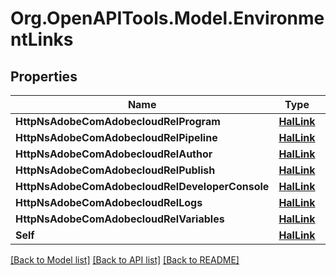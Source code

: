 
# Org.OpenAPITools.Model.EnvironmentLinks

## Properties

Name | Type | Description | Notes
------------ | ------------- | ------------- | -------------
**HttpNsAdobeComAdobecloudRelProgram** | [**HalLink**](HalLink.md) |  | [optional] 
**HttpNsAdobeComAdobecloudRelPipeline** | [**HalLink**](HalLink.md) |  | [optional] 
**HttpNsAdobeComAdobecloudRelAuthor** | [**HalLink**](HalLink.md) |  | [optional] 
**HttpNsAdobeComAdobecloudRelPublish** | [**HalLink**](HalLink.md) |  | [optional] 
**HttpNsAdobeComAdobecloudRelDeveloperConsole** | [**HalLink**](HalLink.md) |  | [optional] 
**HttpNsAdobeComAdobecloudRelLogs** | [**HalLink**](HalLink.md) |  | [optional] 
**HttpNsAdobeComAdobecloudRelVariables** | [**HalLink**](HalLink.md) |  | [optional] 
**Self** | [**HalLink**](HalLink.md) |  | [optional] 

[[Back to Model list]](../README.md#documentation-for-models)
[[Back to API list]](../README.md#documentation-for-api-endpoints)
[[Back to README]](../README.md)

